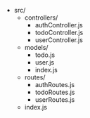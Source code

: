 - src/
  - controllers/
    - authController.js
    - todoController.js
    - userController.js
  - models/
    - todo.js
    - user.js
    - index.js
  - routes/
    - authRoutes.js
    - todoRoutes.js
    - userRoutes.js
  - index.js
